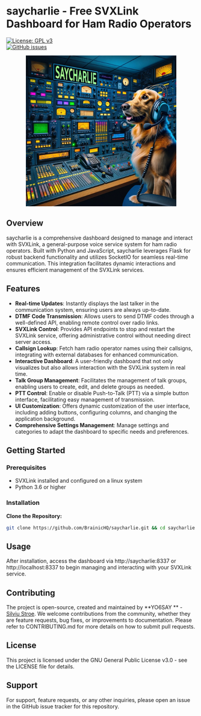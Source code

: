 # saycharlie - Free SVXLink Dashboard for Ham Radio Operators

[![License: GPL v3](https://img.shields.io/badge/License-GPLv3-blue.svg)](https://www.gnu.org/licenses/gpl-3.0)  
[![GitHub issues](https://img.shields.io/github/issues/BrainicHQ/saycharlie)](https://https://github.com/BrainicHQ/saycharlie/issues)

<p align="center">
  <img src="/saycharlie-dashboard.jpg" width="400">
</p>

## Overview

saycharlie is a comprehensive dashboard designed to manage and interact with SVXLink, a general-purpose voice service
system for ham radio operators. Built with Python and JavaScript, saycharlie leverages Flask for robust backend
functionality and utilizes SocketIO for seamless real-time communication. This integration facilitates dynamic
interactions and ensures efficient management of the SVXLink services.

## Features

- **Real-time Updates**: Instantly displays the last talker in the communication system, ensuring users are always
  up-to-date.
- **DTMF Code Transmission**: Allows users to send DTMF codes through a well-defined API, enabling remote control over
  radio links.
- **SVXLink Control**: Provides API endpoints to stop and restart the SVXLink service, offering administrative control
  without needing direct server access.
- **Callsign Lookup**: Fetch ham radio operator names using their callsigns, integrating with external databases for
  enhanced communication.
- **Interactive Dashboard**: A user-friendly dashboard that not only visualizes but also allows interaction with the
  SVXLink system in real time.
- **Talk Group Management**: Facilitates the management of talk groups, enabling users to create, edit, and delete
  groups as needed.
- **PTT Control**: Enable or disable Push-to-Talk (PTT) via a simple button interface, facilitating easy management of
  transmission.
- **UI Customization**: Offers dynamic customization of the user interface, including adding buttons, configuring
  columns, and changing the application background.
- **Comprehensive Settings Management**: Manage settings and categories to adapt the dashboard to specific needs and
  preferences.

## Getting Started

### Prerequisites

- SVXLink installed and configured on a linux system
- Python 3.6 or higher

### Installation

**Clone the Repository:**

```bash
git clone https://github.com/BrainicHQ/saycharlie.git && cd saycharlie && chmod +x install.sh && sudo ./install.sh
```

## Usage

After installation, access the dashboard via http://saycharlie:8337 or http://localhost:8337 to begin managing and
interacting with your SVXLink service.

## Contributing

The project is open-source, created and maintained by **YO6SAY
** - [Silviu Stroe](https://brainic.io/?utm=saycharliegit).
We welcome contributions from the community, whether they are feature requests, bug fixes, or improvements to
documentation. Please refer to CONTRIBUTING.md for more details on how to submit pull requests.

## License

This project is licensed under the GNU General Public License v3.0 - see the LICENSE file for details.

## Support

For support, feature requests, or any other inquiries, please open an issue in the GitHub issue tracker for this
repository.